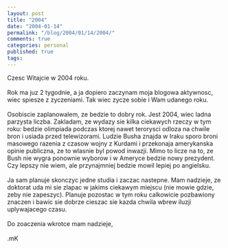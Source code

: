 ```yaml
---
layout: post
title: "2004"
date: "2004-01-14"
permalink: "/blog/2004/01/14/2004/"
comments: true
categories: personal
published: true
tags: 
---
```


Czesc Witajcie w 2004 roku.<br /><br />Rok ma juz 2 tygodnie, a ja dopiero zaczynam moja blogowa aktywnosc, wiec spiesze z zyczeniami. Tak wiec zycze sobie i Wam udanego roku.<br /><br />Osobiscie zaplanowalem, ze bedzie to dobry rok. Jest 2004, wiec ladna parzysta liczba. Zakladam, ze wydazy sie kilka ciekawych rzeczy w tym roku: bedzie olimpiada podczas ktorej nawet terorysci odloza na chwile bron i usiada przed telewizorami. Ludzie Busha znajda w Iraku sporo broni masowego razenia z czasow wojny z Kurdami i przekonaja amerykanska opinie publiczna, ze to wlasnie byl powod inwazji. Mimo to licze na to, ze Bush nie wygra ponownie wyborow i w Ameryce bedzie nowy prezydent. Czy lepszy nie wiem, ale przynajmniej bedzie mowil lepiej po angielsku.<br /><br />Ja sam planuje skonczyc jedne studia i zaczac nastepne. Mam nadzieje, ze doktorat uda mi sie zlapac w jakims ciekawym miejscu (nie mowie gdzie, zeby nie zapeszyc). Planuje pozostac w tym roku calkowicie pozbawiony znaczen i bawic sie dobrze cieszac sie kazda chwila wbrew iluzji uplywajacego czasu.<br /><br />Do zoaczenia wkrotce mam nadzieje,<br /><br />.mK